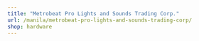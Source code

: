 ```yaml
---
title: "Metrobeat Pro Lights and Sounds Trading Corp."
url: /manila/metrobeat-pro-lights-and-sounds-trading-corp/
shop: hardware
---
```

